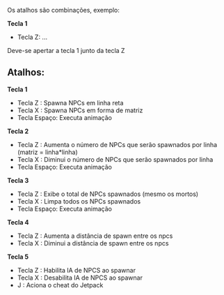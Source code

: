 
Os atalhos são combinações, exemplo:

**Tecla 1**
- Tecla Z: ...

Deve-se apertar a tecla 1 junto da tecla Z

## Atalhos:
**Tecla 1**
- Tecla Z : Spawna NPCs em linha reta
- Tecla X : Spawna NPCs em forma de matriz
- Tecla Espaço: Executa animação

**Tecla 2**
- Tecla Z : Aumenta o número de NPCs que serão spawnados por linha (matriz = linha*linha)
- Tecla X : Diminui o número de NPCs que serão spawnados por linha
- Tecla Espaço: Executa animação
 
**Tecla 3**
- Tecla Z : Exibe o total de NPCs spawnados (mesmo os mortos)
- Tecla X : Limpa todos os NPCs spawnados
- Tecla Espaço: Executa animação

**Tecla 4**
- Tecla Z : Aumenta a distância de spawn entre os npcs
- Tecla X : Diminui a distância de spawn entre os npcs

**Tecla 5**
- Tecla Z : Habilita IA de NPCS ao spawnar
- Tecla X : Desabilita IA de NPCS ao spawnar
- J : Aciona o cheat do Jetpack
